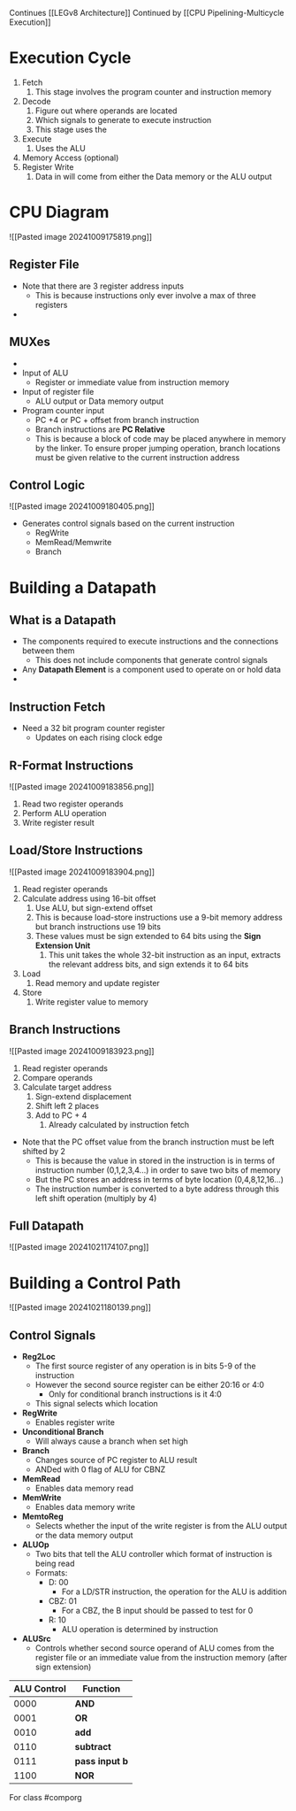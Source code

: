 Continues [[LEGv8 Architecture]]
Continued by [[CPU Pipelining-Multicycle Execution]]
# Execution Cycle
1. Fetch
	1. This stage involves the program counter and instruction memory
2. Decode
	1. Figure out where operands are located
	2. Which signals to generate to execute instruction
	3. This stage uses the 
3. Execute
	1. Uses the ALU
4. Memory Access (optional)
5. Register Write
	1. Data in will come from either the Data memory or the ALU output
# CPU Diagram
![[Pasted image 20241009175819.png]]
## Register File
- Note that there are 3 register address inputs
	- This is because instructions only ever involve a max of three registers
- 
## MUXes
- 
- Input of ALU
	- Register or immediate value from instruction memory
- Input of register file
	- ALU output or Data memory output
- Program counter input
	- PC +4 or PC + offset from branch instruction
	- Branch instructions are **PC Relative**
	- This is because a block of code may be placed anywhere in memory by the linker. To ensure proper jumping operation, branch locations must be given relative to the current instruction address
## Control Logic
![[Pasted image 20241009180405.png]]
- Generates control signals based on the current instruction
	- RegWrite
	- MemRead/Memwrite
	- Branch
# Building a Datapath
## What is a Datapath
- The components required to execute instructions and the connections between them
	- This does not include components that generate control signals
- Any **Datapath Element** is a component used to operate on or hold data
- 
## Instruction Fetch
- Need a 32 bit program counter register
	- Updates on each rising clock edge
## R-Format Instructions
![[Pasted image 20241009183856.png]]
1. Read two register operands
2. Perform ALU operation
3. Write register result
## Load/Store Instructions
![[Pasted image 20241009183904.png]]
1. Read register operands
2. Calculate address using 16-bit offset
	1. Use ALU, but sign-extend offset
	2. This is because load-store instructions use a 9-bit memory address but branch instructions use 19 bits
	3. These values must be sign extended to 64 bits using the **Sign Extension Unit**
		1. This unit takes the whole 32-bit instruction as an input, extracts the relevant address bits, and sign extends it to 64 bits
3. Load
	1. Read memory and update register
4. Store
	1. Write register value to memory
## Branch Instructions
![[Pasted image 20241009183923.png]]
1. Read register operands
2. Compare operands
3. Calculate target address
	1. Sign-extend displacement
	2. Shift left 2 places
	3. Add to PC + 4
		1. Already calculated by instruction fetch
- Note that the PC offset value from the branch instruction must be left shifted by 2
	- This is because the value in stored in the instruction is in terms of instruction number (0,1,2,3,4...) in order to save two bits of memory
	- But the PC stores an address in terms of byte location (0,4,8,12,16...)
	- The instruction number is converted to a byte address through this left shift operation (multiply by 4)
## Full Datapath
![[Pasted image 20241021174107.png]]
# Building a Control Path
![[Pasted image 20241021180139.png]]
## Control Signals
- **Reg2Loc**
	- The first source register of any operation is in bits 5-9 of the instruction
	- However the second source register can be either 20:16 or 4:0
		- Only for conditional branch instructions is it 4:0
	- This signal selects which location
- **RegWrite**
	- Enables register write
- **Unconditional Branch**
	- Will always cause a branch when set high
- **Branch**
	- Changes source of PC register to ALU result
	- ANDed with 0 flag of ALU for CBNZ
- **MemRead**
	- Enables data memory read
- **MemWrite**
	- Enables data memory write
- **MemtoReg**
	- Selects whether the input of the write register is from the ALU output or the data memory output
- **ALUOp**
	- Two bits that tell the ALU controller which format of instruction is being read
	- Formats:
		- D: 00
			- For a LD/STR instruction, the operation for the ALU is addition
		- CBZ: 01
			- For a CBZ, the B input should be passed to test for 0
		- R: 10
			- ALU operation is determined by instruction
- **ALUSrc**
	- Controls whether second source operand of ALU comes from the register file or an immediate value from the instruction memory (after sign extension)


| ALU Control | Function         |
| ----------- | ---------------- |
| 0000        | **AND**          |
| 0001        | **OR**           |
| 0010        | **add**          |
| 0110        | **subtract**     |
| 0111        | **pass input b** |
| 1100        | **NOR**          |


For class #comporg